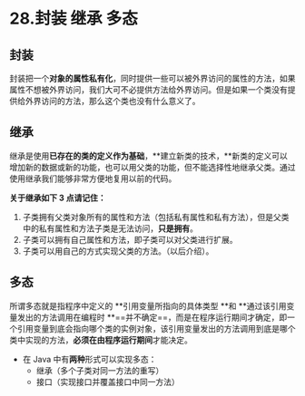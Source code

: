# 28.封装 继承 多态

## 封装

封装把一个**对象的属性私有化**，同时提供一些可以被外界访问的属性的方法，如果属性不想被外界访问，我们大可不必提供方法给外界访问。但是如果一个类没有提供给外界访问的方法，那么这个类也没有什么意义了。



## 继承

继承是使用**已存在的类的定义作为基础**，**建立新类的技术，**新类的定义可以增加新的数据或新的功能，也可以用父类的功能，但不能选择性地继承父类。通过使用继承我们能够非常方便地复用以前的代码。

**关于继承如下 3 点请记住：**

1. 子类拥有父类对象所有的属性和方法（包括私有属性和私有方法），但是父类中的私有属性和方法子类是无法访问，**只是拥有**。
2. 子类可以拥有自己属性和方法，即子类可以对父类进行扩展。
3. 子类可以用自己的方式实现父类的方法。（以后介绍）。



## 多态

所谓多态就是指程序中定义的 **引用变量所指向的具体类型 **和 **通过该引用变量发出的方法调用在编程时 **==并不确定==，而是在程序运行期间才确定，即一个引用变量到底会指向哪个类的实例对象，该引用变量发出的方法调用到底是哪个类中实现的方法，**必须在由程序运行期间**才能决定。

- 在 Java 中有**两种**形式可以实现多态：
  - 继承（多个子类对同一方法的重写）
  - 接口（实现接口并覆盖接口中同一方法）

























